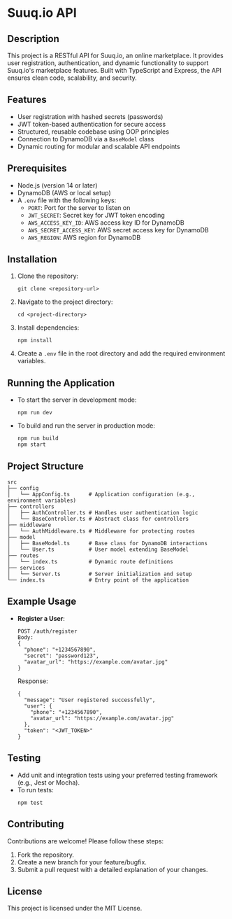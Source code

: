 # Suuq.io API

## Description
This project is a RESTful API for Suuq.io, an online marketplace. 
It provides user registration, authentication, and dynamic functionality to support Suuq.io's marketplace features. 
Built with TypeScript and Express, the API ensures clean code, scalability, and security.

## Features
- User registration with hashed secrets (passwords)
- JWT token-based authentication for secure access
- Structured, reusable codebase using OOP principles
- Connection to DynamoDB via a `BaseModel` class
- Dynamic routing for modular and scalable API endpoints

## Prerequisites
- Node.js (version 14 or later)
- DynamoDB (AWS or local setup)
- A `.env` file with the following keys:
  - `PORT`: Port for the server to listen on
  - `JWT_SECRET`: Secret key for JWT token encoding
  - `AWS_ACCESS_KEY_ID`: AWS access key ID for DynamoDB
  - `AWS_SECRET_ACCESS_KEY`: AWS secret access key for DynamoDB
  - `AWS_REGION`: AWS region for DynamoDB

## Installation
1. Clone the repository:
   ```
   git clone <repository-url>
   ```
2. Navigate to the project directory:
   ```
   cd <project-directory>
   ```
3. Install dependencies:
   ```
   npm install
   ```
4. Create a `.env` file in the root directory and add the required environment variables.

## Running the Application
- To start the server in development mode:
  ```
  npm run dev
  ```
- To build and run the server in production mode:
  ```
  npm run build
  npm start
  ```

## Project Structure
```
src
├── config
│   └── AppConfig.ts      # Application configuration (e.g., environment variables)
├── controllers
│   ├── AuthController.ts # Handles user authentication logic
│   └── BaseController.ts # Abstract class for controllers
├── middleware
│   └── AuthMiddleware.ts # Middleware for protecting routes
├── model
│   ├── BaseModel.ts      # Base class for DynamoDB interactions
│   └── User.ts           # User model extending BaseModel
├── routes
│   └── index.ts          # Dynamic route definitions
├── services
│   └── Server.ts         # Server initialization and setup
└── index.ts              # Entry point of the application
```

## Example Usage
- **Register a User**:
  ```
  POST /auth/register
  Body:
  {
    "phone": "+1234567890",
    "secret": "password123",
    "avatar_url": "https://example.com/avatar.jpg"
  }
  ```
  Response:
  ```
  {
    "message": "User registered successfully",
    "user": {
      "phone": "+1234567890",
      "avatar_url": "https://example.com/avatar.jpg"
    },
    "token": "<JWT_TOKEN>"
  }
  ```

## Testing
- Add unit and integration tests using your preferred testing framework (e.g., Jest or Mocha).
- To run tests:
  ```
  npm test
  ```

## Contributing
Contributions are welcome! Please follow these steps:
1. Fork the repository.
2. Create a new branch for your feature/bugfix.
3. Submit a pull request with a detailed explanation of your changes.

## License
This project is licensed under the MIT License.
